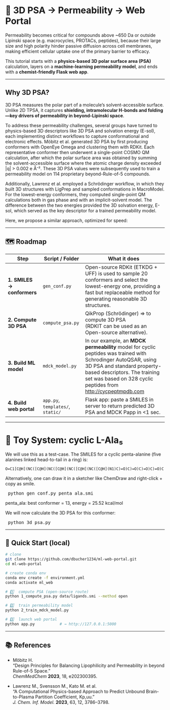 # 🧪 3D PSA → Permeability → Web Portal

Permeability becomes critical for compounds above ~650 Da or outside Lipinski space (e.g. macrocycles, PROTACs, peptides), because their large size and high polarity hinder passive diffusion across cell membranes, making efficient cellular uptake one of the primary barrier to efficacy.

This tutorial starts with a **physics-based 3D polar surface area (PSA)** calculation, layers on a **machine-learning permeability model**, and ends with a **chemist-friendly Flask web app**.

---

## Why 3D PSA?

3D PSA measures the polar part of a molecule’s solvent-accessible surface. Unlike 2D TPSA, it captures **shielding, intramolecular H-bonds and folding—key drivers of permeability in beyond-Lipinski space**.

To address these permeability challenges, several groups have turned to physics-based 3D descriptors like 3D PSA and solvation energy (E-sol), each implementing distinct workflows to capture conformational and electronic effects. Möbitz et al. generated 3D PSA by first producing conformers with OpenEye Omega and clustering them with RDKit. Each representative conformer then underwent a single-point COSMO QM calculation, after which the polar surface area was obtained by summing the solvent-accessible surface where the atomic charge density exceeded |q| > 0.002 e Å⁻². These 3D PSA values were subsequently used to train a permeability model on 114 proprietary beyond-Rule-of-5 compounds.

Additionally, Lawrenz et al. employed a Schrödinger workflow, in which they built 3D structures with LigPrep and sampled conformations in MacroModel. For the lowest-energy conformers, they computed single-point QM calculations both in gas phase and with an implicit-solvent model. The difference between the two energies provided the 3D solvation energy, E-sol, which served as the key descriptor for a trained permeability model.

Here, we propose a similar approach, optimized for speed: 

---

## 🗺 Roadmap

| Step | Script / Folder | What it does | 
|------|-----------------|-----------------|
| **1. SMILES → conformers**     | `gen_conf.py` | Open-source RDKit (ETKDG + UFF) is used to sample 20 conformers and select the lowest-energy one, providing a fast but replaceable method for generating reasonable 3D structures. 
| **2. Compute 3D PSA**          | `compute_psa.py` | QikProp (Schrödinger) ⇒ to compute 3D PSA<br> (RDKIT can be used as an Open-source alternative). |
| **3. Build ML model**          | `mdck_model.py` | In our example, an **MDCK permeability** model for cyclic peptides was trained with Schrodinger AutoQSAR, using 3D PSA and standard property-based descriptors. The training set was based on 328 cyclic peptides from http://cycpeptmpdb.com |
| **4. Build web portal**        | `app.py`, `templates/`, `static/` | Flask app: paste a SMILES in server to return predicted 3D PSA and MDCK Papp in <1 sec. |

---

# 🧪 Toy System: cyclic L-Ala₅

We will use this as a test-case. The SMILES for a cyclic penta-alanine (five alanines linked head-to-tail in a ring) is: <pre markdown="1"> ```O=C1[C@H](NC([C@H](NC([C@H](NC([C@H](NC([C@H](N1)C)=O)C)=O)C)=O)C)=O)C ``` </pre>

Alternatively, one can draw it in a sketcher like ChemDraw and right-click + copy as smile. 

<pre markdown="1"> python gen_conf.py penta_ala.smi </pre>
penta_ala: best conformer = 13, energy = 25.52 kcal/mol

We will now calculate the 3D PSA for this conformer:
<pre markdown="1"> python 3d_psa.py </pre>
---

## 🚀 Quick Start (local)

```bash
# clone
git clone https://github.com/dbucher1234/ml-web-portal.git
cd ml-web-portal

# create conda env
conda env create -f environment.yml
conda activate ml_web

# 1️⃣  compute PSA (open-source route)
python 1_compute_psa.py data/ligands.smi --method open

# 2️⃣  train permeability model
python 2_train_mdck_model.py

# 3️⃣  launch web portal
python app.py           # → http://127.0.0.1:5000

```
---

## 📚 References

- Möbitz H.  
  “Design Principles for Balancing Lipophilicity and Permeability in beyond Rule-of-5 Space.”  
  *ChemMedChem* **2023**, 18, e202300395.
  
- Lawrenz M., Svensson M., Kato M. et al.  
  “A Computational Physics-based Approach to Predict Unbound Brain-to-Plasma Partition Coefficient, Kp,uu.”  
  *J. Chem. Inf. Model.* **2023**, 63, 12, 3786–3798.




